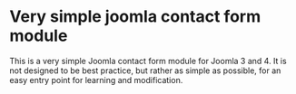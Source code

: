 # Very simple joomla contact form module
This is a very simple Joomla contact form module for Joomla 3 and 4.  It is not designed to be best practice, but rather as simple as possible, for an easy entry point for learning and modification.

